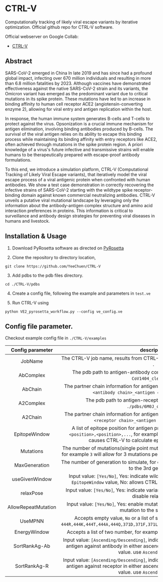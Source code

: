 # CTRL-V
Computationally tracking of likely viral escape variants by iterative optimization. Official github repo for CTRL-V software.

Official webserver on Google Collab:
- [CTRL-V](https://colab.research.google.com/drive/1YWHpwb-8hn7VPOSCAl4jMeRXOJn1zt8m?usp=sharing)

## Abstract

SARS-CoV-2 emerged in China In late 2019 and has since had a profound global impact, infecting over 670 million individuals and resulting in more than 6.8 million fatalities by 2023. Although vaccines have demonstrated effectiveness against the native SARS-CoV-2 strain and its variants, the Omicron variant has emerged as the predominant variant due to critical mutations in its spike protein. These mutations have led to an increase in binding affinity to human cell receptor ACE2 (angiotensin-converting enzyme 2), allowing for viral entry and antigen replication within the host. 

In response, the human immune system generates B-cells and T-cells to protect against the virus. Opsonization is a crucial immune mechanism for antigen elimination, involving binding antibodies produced by B-cells. The survival of the viral antigen relies on its ability to escape this binding process while maintaining its binding affinity with entry receptors like ACE2, often achieved through mutations in the spike protein region. A priori knowledge of a virus's future infective and transmissive strains will enable humans to be therapeutically prepared with escape-proof antibody formulations. 

To this end, we introduce a simulation platform, CTRL-V (Computational Tracking of Likely Viral Escape variants), that iteratively model the viral escape process of a viral antigenic protein when confronted with human antibodies. We show a test case demonstration in correctly recovering the infective strains of SARS-CoV-2 starting with the wildtype spike receptor-binding domain against known commercial neutralizing antibodies. CTRL-V unveils a putative viral mutational landscape by leveraging only the information about the antibody-antigen complex structure and amino acid interaction preferences in proteins. This information is critical to surveillance and antibody design strategies for preventing viral diseases in humans and livestock.

## Installation & Usage

1. Download PyRosetta software as directed on [PyRosetta](https://www.pyrosetta.org/downloads)

2. Clone the repository to directory location,

```
git clone https://github.com/YeeChuen/CTRL-V
```

3. Add pdbs to the pdb files directory.
```
cd ./CTRL-V/pdbs
```

4. Create a config file, following the example and parameters in ```test.ve```

5. Run CTRL-V using
```
python VE2_pyrosetta_workflow.py --config ve_config.ve
```

## Config file parameter.

Checkout example config file in ```./CTRL-V/examples```

| Config parameter | description |
| :---:   | :---: |
| JobName | The CTRL-V job name, results from CTRL-V will be saved in a new directory with <JobName>. |
| AbComplex |  The pdb path to antigen-antibody complex file, for example ```./pdbs/LY-CoV1404_clean.pdb```.  |
| AbChain |  The partner chain information for antigen-antibody complex given, use format ```<antibody chain>_<antigen chain>```, for example ```AB_C```.  |
| A2Complex |  The pdb path to antigen-receptor complex file, for example ```./pdbs/6M0J_clean.pdb```.  |
| A2Chain |  The partner chain information for antigen-receptor complex given, use format ```<receptor chain>_<antigen chain>```, for example ```A_E```.  |
| EpitopeWindow |  A list of epitope position for antigen protein in both complex, use format ```<position>,<position>,...```, for example ```444,371,368,446```. Empty input will causes CTRL-V to calculate epitope windows on its own. |
| Mutations |  The number of mutations(single point mutation) for each parent antigen protein, for example ```3``` will allow for 3 mutations per wildtype/variants in each generation. |
| MaxGeneration |  The number of generation to simulate, for example ```3``` will simulate mutation for up to the 3rd generation. |
| useGivenWindow |  Input value: ```[Yes/No]```, Yes: indicate wildtype/variants will always use given ```EpitopeWindow``` value, No: allows CTRL-V to recalculate Epitope Window. |
| relaxPose |  Input value: ```[Yes/No]```, Yes: indicate variants will be relax using PyRosetta, No: disable relax pose.  |
| AllowRepeatMutation |  Input value: ```[Yes/No]```, Yes: enable mutation to the same position, No: disable mutation to the same position  |
| UseMPNN |  Accepts empty value, ```No``` or a list of single point mutation, for example ```444R,444K,444T,444A,444Q,371D,371F,371L,371N,368I,368V,368L,446G,446S,446N```.  |
| EnergyWindow |  Accepts a list of two number, for example ```-100,100```, use ```-100,100``` as default. |
| SortRankAg-Ab |  Input value: ```[Ascending/Descending]```, indicate ranking single point mutations for antigen against antibody in either ascending or descending based on energy value. use ```Ascending``` as default  |
| SortRankAg-R |  Input value: ```[Ascending/Descending]```, indicate ranking single point mutations for antigen against receptor in either ascending or descending based on energy value. use ```Ascending``` as default  |


